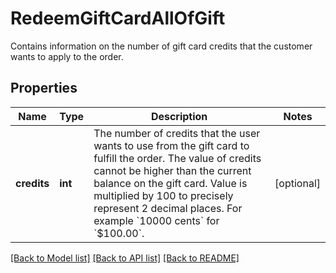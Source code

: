 # RedeemGiftCardAllOfGift

Contains information on the number of gift card credits that the customer wants to apply to the order.

## Properties
Name | Type | Description | Notes
------------ | ------------- | ------------- | -------------
**credits** | **int** | The number of credits that the user wants to use from the gift card to fulfill the order. The value of credits cannot be higher than the current balance on the gift card. Value is multiplied by 100 to precisely represent 2 decimal places. For example &#x60;10000 cents&#x60; for &#x60;$100.00&#x60;. | [optional] 

[[Back to Model list]](../README.md#documentation-for-models) [[Back to API list]](../README.md#documentation-for-api-endpoints) [[Back to README]](../README.md)


